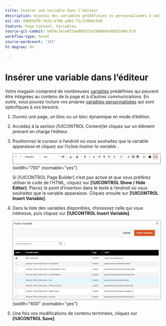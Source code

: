 ```yaml
---
title: Insérer une variable dans l’éditeur
description: Ajoutez des variables prédéfinies ou personnalisées à votre contenu dans l’éditeur WYSIWYG.
exl-id: 49b05df0-f425-4706-a402-f1c3f868cb49
feature: Page Content, Variables
source-git-commit: b659c7e1e8f2ae9883f1e24d8045d6dd1e90cfc0
workflow-type: tm+mt
source-wordcount: '151'
ht-degree: 0%

---
```


# Insérer une variable dans l’éditeur

Votre magasin comprend de nombreuses [variables](../systems/variables-predefined.md) prédéfinies qui peuvent être intégrées au contenu de la page et à d’autres communications. En outre, vous pouvez inclure vos propres [variables personnalisées](../systems/variables-custom.md) qui sont spécifiques à vos besoins.

1. Ouvrez une page, un bloc ou un bloc dynamique en mode d’édition.

1. Accédez à la section _[!UICONTROL Content]_&#x200B;et cliquez sur un élément prenant en charge l’éditeur.

1. Positionnez le curseur à l’endroit où vous souhaitez que la variable apparaisse et cliquez sur l’icône _Insérer la variable_ .

   ![Barre d’outils de l’éditeur - Insérer une variable](./assets/editor-toolbar-variable-button.png){width="700" zoomable="yes"}

   Si [!UICONTROL Page Builder] n’est pas activé et que vous préférez utiliser le code de l’HTML, cliquez sur **[!UICONTROL Show / Hide Editor]**. Placez le point d’insertion dans le texte à l’endroit où vous souhaitez que la variable apparaisse. Cliquez ensuite sur **[!UICONTROL Insert Variable]**.

1. Dans la liste des variables disponibles, choisissez celle qui vous intéresse, puis cliquez sur **[!UICONTROL Insert Variable]**.

   ![Insérer une page de variable](./assets/content-insert-variable.png){width="600" zoomable="yes"}

1. Une fois vos modifications de contenu terminées, cliquez sur **[!UICONTROL Save]**.
